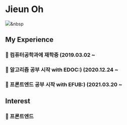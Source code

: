 # Jieun Oh

<img src="https://img.shields.io/badge/C++-3766AB?style=flat-square&logo=C++&logoColor=white"/></a>&nbsp 

## My Experience
### 🌱 컴퓨터공학과에 재학중 (2019.03.02 ~
### 🌱 알고리즘 공부 시작 with EDOC:) (2020.12.24 ~
### 🌱 프론트엔드 공부 시작 with EFUB:) (2021.03.20 ~

## Interest
### 🌱 프론트엔드
